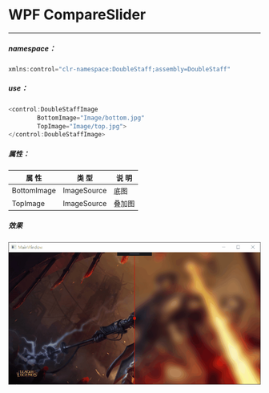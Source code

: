 # WPF CompareSlider
---

##### namespace：
```C {.line-numbers}
xmlns:control="clr-namespace:DoubleStaff;assembly=DoubleStaff"
```

##### use：

```C {.line-numbers}
<control:DoubleStaffImage 
        BottomImage="Image/bottom.jpg" 
        TopImage="Image/top.jpg">
</control:DoubleStaffImage>
```

##### 属性：

| 属 性        | 类 型   |  说 明  |
| --------   | -----  | ----  |
|BottomImage|ImageSource|底图|
|TopImage|ImageSource|叠加图|

##### 效果
![fdfd](https://github.com/lingme/Picture_Bucket/raw/master/Alternate_Image_Img/AlternateGif.gif)

